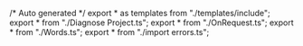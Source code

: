/*	Auto generated	*/
export * as templates from "./templates/include";
export * from "./Diagnose Project.ts";
export * from "./OnRequest.ts";
export * from "./Words.ts";
export * from "./import errors.ts";